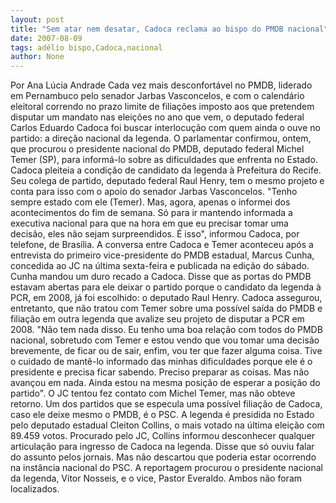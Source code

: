 ```yaml
---
layout: post
title: "Sem atar nem desatar, Cadoca reclama ao bispo do PMDB nacional"
date: 2007-08-09
tags: adélio bispo,Cadoca,nacional
author: None
---
```

Por Ana L&uacute;cia Andrade 
Cada vez mais desconfort&aacute;vel no PMDB, liderado em Pernambuco pelo senador Jarbas Vasconcelos, e com o calend&aacute;rio eleitoral correndo no prazo limite de filia&ccedil;&otilde;es imposto aos que pretendem disputar um mandato nas elei&ccedil;&otilde;es no ano que vem, o deputado federal Carlos Eduardo Cadoca foi buscar interlocu&ccedil;&atilde;o com quem ainda o ouve no partido: a dire&ccedil;&atilde;o nacional da legenda. O parlamentar confirmou, ontem, que procurou o presidente nacional do PMDB, deputado federal Michel Temer (SP), para inform&aacute;-lo sobre as dificuldades que enfrenta no Estado. 
Cadoca pleiteia a condi&ccedil;&atilde;o de candidato da legenda &agrave; Prefeitura do Recife. Seu colega de partido, deputado federal Raul Henry, tem o mesmo projeto e conta para isso com o apoio do senador Jarbas Vasconcelos. 
&quot;Tenho sempre estado com ele (Temer). Mas, agora, apenas o informei dos acontecimentos do fim de semana. S&oacute; para ir mantendo informada a executiva nacional para que na hora em que eu precisar tomar uma decis&atilde;o, eles n&atilde;o sejam surpreendidos. &Eacute; isso&quot;, informou Cadoca, por telefone, de Bras&iacute;lia. 
A conversa entre Cadoca e Temer aconteceu ap&oacute;s a entrevista do primeiro vice-presidente do PMDB estadual, Marcus Cunha, concedida ao JC na &uacute;ltima sexta-feira e publicada na edi&ccedil;&atilde;o do s&aacute;bado. Cunha mandou um duro recado a Cadoca. Disse que as portas do PMDB estavam abertas para ele deixar o partido porque o candidato da legenda &agrave; PCR, em 2008, j&aacute; foi escolhido: o deputado Raul Henry. 
Cadoca assegurou, entretanto, que n&atilde;o tratou com Temer sobre uma poss&iacute;vel sa&iacute;da do PMDB e filia&ccedil;&atilde;o em outra legenda que avalize seu projeto de disputar a PCR em 2008. &quot;N&atilde;o tem nada disso. Eu tenho uma boa rela&ccedil;&atilde;o com todos do PMDB nacional, sobretudo com Temer e estou vendo que vou tomar uma decis&atilde;o brevemente, de ficar ou de sair, enfim, vou ter que fazer alguma coisa. Tive o cuidado de mant&ecirc;-lo informado das minhas dificuldades porque ele &eacute; o presidente e precisa ficar sabendo. Preciso preparar as coisas. Mas n&atilde;o avan&ccedil;ou em nada. Ainda estou na mesma posi&ccedil;&atilde;o de esperar a posi&ccedil;&atilde;o do partido&quot;. O JC tentou fez contato com Michel Temer, mas n&atilde;o obteve retorno. 
Um dos partidos que se especula uma poss&iacute;vel filia&ccedil;&atilde;o de Cadoca, caso ele deixe mesmo o PMDB, &eacute; o PSC. A legenda &eacute; presidida no Estado pelo deputado estadual Cleiton Collins, o mais votado na &uacute;ltima elei&ccedil;&atilde;o com 89.459 votos. Procurado pelo JC, Collins informou desconhecer qualquer articula&ccedil;&atilde;o para ingresso de Cadoca na legenda. Disse que s&oacute; ouviu falar do assunto pelos jornais. Mas n&atilde;o descartou que poderia estar ocorrendo na inst&acirc;ncia nacional do PSC. A reportagem procurou o presidente nacional da legenda, Vitor Nosseis, e o vice, Pastor Everaldo. Ambos n&atilde;o foram localizados.  